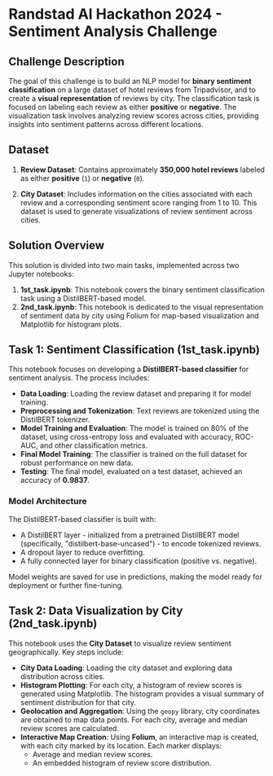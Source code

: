 # Randstad AI Hackathon 2024 - Sentiment Analysis Challenge

## Challenge Description

The goal of this challenge is to build an NLP model for **binary sentiment classification** on a large dataset of hotel reviews from Tripadvisor, and to create a **visual representation** of reviews by city. The classification task is focused on labeling each review as either **positive** or **negative**. The visualization task involves analyzing review scores across cities, providing insights into sentiment patterns across different locations.

## Dataset

1. **Review Dataset**: Contains approximately **350,000 hotel reviews** labeled as either **positive** (`1`) or **negative** (`0`).
   
2. **City Dataset**: Includes information on the cities associated with each review and a corresponding sentiment score ranging from 1 to 10. This dataset is used to generate visualizations of review sentiment across cities.

## Solution Overview

This solution is divided into two main tasks, implemented across two Jupyter notebooks:

1. **1st_task.ipynb**: This notebook covers the binary sentiment classification task using a DistilBERT-based model.
2. **2nd_task.ipynb**: This notebook is dedicated to the visual representation of sentiment data by city using Folium for map-based visualization and Matplotlib for histogram plots.

## Task 1: Sentiment Classification (1st_task.ipynb)

This notebook focuses on developing a **DistilBERT-based classifier** for sentiment analysis. The process includes:
- **Data Loading**: Loading the review dataset and preparing it for model training.
- **Preprocessing and Tokenization**: Text reviews are tokenized using the DistilBERT tokenizer.
- **Model Training and Evaluation**: The model is trained on 80% of the dataset, using cross-entropy loss and evaluated with accuracy, ROC-AUC, and other classification metrics.
- **Final Model Training**: The classifier is trained on the full dataset for robust performance on new data.
- **Testing**: The final model, evaluated on a test dataset, achieved an accuracy of **0.9837**.

### Model Architecture

The DistilBERT-based classifier is built with:
- A DistilBERT layer - initialized from a pretrained DistilBERT model (specifically, "distilbert-base-uncased") - to encode tokenized reviews.
- A dropout layer to reduce overfitting.
- A fully connected layer for binary classification (positive vs. negative).

Model weights are saved for use in predictions, making the model ready for deployment or further fine-tuning.

## Task 2: Data Visualization by City (2nd_task.ipynb)

This notebook uses the **City Dataset** to visualize review sentiment geographically. Key steps include:
- **City Data Loading**: Loading the city dataset and exploring data distribution across cities.
- **Histogram Plotting**: For each city, a histogram of review scores is generated using Matplotlib. The histogram provides a visual summary of sentiment distribution for that city.
- **Geolocation and Aggregation**: Using the `geopy` library, city coordinates are obtained to map data points. For each city, average and median review scores are calculated.
- **Interactive Map Creation**: Using **Folium**, an interactive map is created, with each city marked by its location. Each marker displays:
  - Average and median review scores.
  - An embedded histogram of review score distribution.
